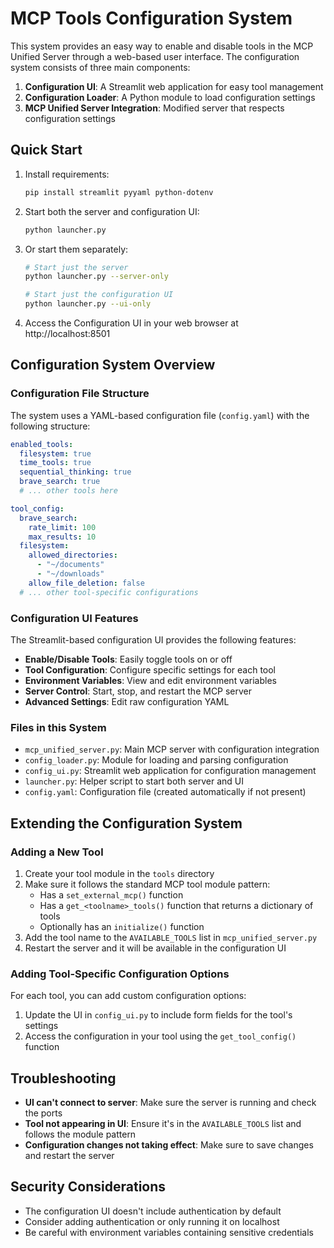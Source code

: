 # MCP Tools Configuration System

This system provides an easy way to enable and disable tools in the MCP Unified Server through a web-based user interface. The configuration system consists of three main components:

1. **Configuration UI**: A Streamlit web application for easy tool management
2. **Configuration Loader**: A Python module to load configuration settings
3. **MCP Unified Server Integration**: Modified server that respects configuration settings

## Quick Start

1. Install requirements:
   ```bash
   pip install streamlit pyyaml python-dotenv
   ```

2. Start both the server and configuration UI:
   ```bash
   python launcher.py
   ```

3. Or start them separately:
   ```bash
   # Start just the server
   python launcher.py --server-only
   
   # Start just the configuration UI
   python launcher.py --ui-only
   ```

4. Access the Configuration UI in your web browser at http://localhost:8501

## Configuration System Overview

### Configuration File Structure

The system uses a YAML-based configuration file (`config.yaml`) with the following structure:

```yaml
enabled_tools:
  filesystem: true
  time_tools: true
  sequential_thinking: true
  brave_search: true
  # ... other tools here

tool_config:
  brave_search:
    rate_limit: 100
    max_results: 10
  filesystem:
    allowed_directories:
      - "~/documents"
      - "~/downloads"
    allow_file_deletion: false
  # ... other tool-specific configurations
```

### Configuration UI Features

The Streamlit-based configuration UI provides the following features:

- **Enable/Disable Tools**: Easily toggle tools on or off
- **Tool Configuration**: Configure specific settings for each tool
- **Environment Variables**: View and edit environment variables
- **Server Control**: Start, stop, and restart the MCP server
- **Advanced Settings**: Edit raw configuration YAML

### Files in this System

- `mcp_unified_server.py`: Main MCP server with configuration integration
- `config_loader.py`: Module for loading and parsing configuration
- `config_ui.py`: Streamlit web application for configuration management
- `launcher.py`: Helper script to start both server and UI
- `config.yaml`: Configuration file (created automatically if not present)

## Extending the Configuration System

### Adding a New Tool

1. Create your tool module in the `tools` directory
2. Make sure it follows the standard MCP tool module pattern:
   - Has a `set_external_mcp()` function
   - Has a `get_<toolname>_tools()` function that returns a dictionary of tools
   - Optionally has an `initialize()` function
3. Add the tool name to the `AVAILABLE_TOOLS` list in `mcp_unified_server.py`
4. Restart the server and it will be available in the configuration UI

### Adding Tool-Specific Configuration Options

For each tool, you can add custom configuration options:

1. Update the UI in `config_ui.py` to include form fields for the tool's settings
2. Access the configuration in your tool using the `get_tool_config()` function

## Troubleshooting

- **UI can't connect to server**: Make sure the server is running and check the ports
- **Tool not appearing in UI**: Ensure it's in the `AVAILABLE_TOOLS` list and follows the module pattern
- **Configuration changes not taking effect**: Make sure to save changes and restart the server

## Security Considerations

- The configuration UI doesn't include authentication by default
- Consider adding authentication or only running it on localhost
- Be careful with environment variables containing sensitive credentials

